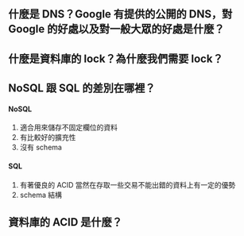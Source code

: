 ## 什麼是 DNS？Google 有提供的公開的 DNS，對 Google 的好處以及對一般大眾的好處是什麼？


## 什麼是資料庫的 lock？為什麼我們需要 lock？


## NoSQL 跟 SQL 的差別在哪裡？
#### NoSQL 
1. 適合用來儲存不固定欄位的資料
2. 有比較好的擴充性
3. 沒有 schema

#### SQL 
1. 有著優良的 ACID 當然在存取一些交易不能出錯的資料上有一定的優勢
2. schema 結構

## 資料庫的 ACID 是什麼？
